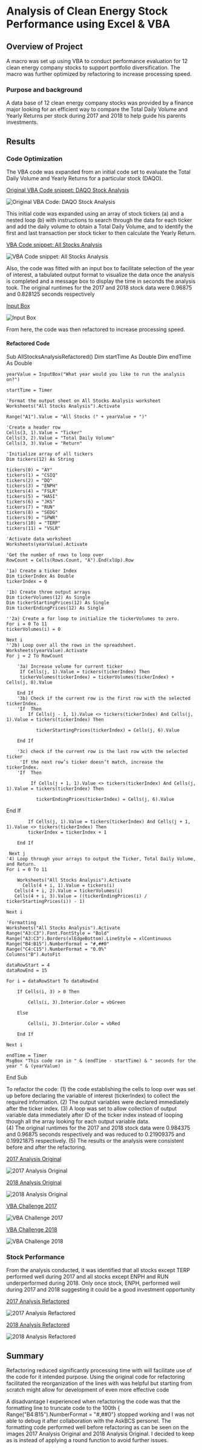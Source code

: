 # Analysis of Clean Energy Stock Performance using Excel & VBA

## Overview of Project
A macro was set up using VBA to conduct performance evaluation for 12 clean energy company stocks to support portfolio diversification. The macro was further optimized by refactoring to increase processing speed. 

### Purpose and background
A data base of 12 clean energy company stocks was provided by a finance major looking for an efficient way to compare the Total Daily Volume and Yearly Returns per stock during 2017 and 2018 to help guide his parents investments. 

## Results
### Code Optimization 
The VBA code was expanded from an initial code set to evaluate the Total Daily Volume and Yearly Returns for a particular stock (DAQO). 

[Original VBA Code snippet: DAQO Stock Analysis](Resources/DQAnalysis.png)

![Original VBA Code: DAQO Stock Analysis](https://github.com/coralrofa/stock-analysis/blob/main/Resources/DQAnalysis.png)
 
This initial code was expanded using an array of stock tickers (a) and a nested loop (b) with instructions to search through the data for each ticker and add the daily volume to obtain a Total Daily Volume, and to identify the first and last transaction per stock ticker to then calculate the Yearly Return. 

[VBA Code snippet: All Stocks Analysis](Resources/AllStockAnalysis.png)

![VBA Code snippet: All Stocks Analysis](https://github.com/coralrofa/stock-analysis/blob/main/Resources/AllStockAnalysis.png)
 

Also, the code was fitted with an input box to facilitate selection of the year of interest, a tabulated output format to visualize the data once the analysis is completed and a message box to display the time in seconds the analysis took. The original runtimes for the 2017 and 2018 stock data were 0.96875 and 0.828125 seconds respectively
 
[Input Box](Resources/InputBox.png)

![Input Box](https://github.com/coralrofa/stock-analysis/blob/main/Resources/InputBox.PNG)


From here, the code was then refactored to increase processing speed. 

#### Refactored Code
Sub AllStocksAnalysisRefactored()
    Dim startTime As Double
    Dim endTime  As Double
    
    yearValue = InputBox("What year would you like to run the analysis on?")

    startTime = Timer
    
    'Format the output sheet on All Stocks Analysis worksheet
    Worksheets("All Stocks Analysis").Activate
    
    Range("A1").Value = "All Stocks (" + yearValue + ")"
    
    'Create a header row
    Cells(3, 1).Value = "Ticker"
    Cells(3, 2).Value = "Total Daily Volume"
    Cells(3, 3).Value = "Return"

    'Initialize array of all tickers
    Dim tickers(12) As String
    
    tickers(0) = "AY"
    tickers(1) = "CSIQ"
    tickers(2) = "DQ"
    tickers(3) = "ENPH"
    tickers(4) = "FSLR"
    tickers(5) = "HASI"
    tickers(6) = "JKS"
    tickers(7) = "RUN"
    tickers(8) = "SEDG"
    tickers(9) = "SPWR"
    tickers(10) = "TERP"
    tickers(11) = "VSLR"
    
    'Activate data worksheet
    Worksheets(yearValue).Activate
    
    'Get the number of rows to loop over
    RowCount = Cells(Rows.Count, "A").End(xlUp).Row
    
    '1a) Create a ticker Index
    Dim tickerIndex As Double
    tickerIndex = 0

    '1b) Create three output arrays
    Dim tickerVolumes(12) As Single
    Dim tickerStartingPrices(12) As Single
    Dim tickerEndingPrices(12) As Single
    
    ''2a) Create a for loop to initialize the tickerVolumes to zero.
    For i = 0 To 11
    tickerVolumes(i) = 0

    Next i
    ''2b) Loop over all the rows in the spreadsheet.
    Worksheets(yearValue).Activate
    For j = 2 To RowCount
    
        '3a) Increase volume for current ticker
         If Cells(j, 1).Value = tickers(tickerIndex) Then
         tickerVolumes(tickerIndex) = tickerVolumes(tickerIndex) + Cells(j, 8).Value
        
        End If
        '3b) Check if the current row is the first row with the selected tickerIndex.
        'If  Then
            If Cells(j - 1, 1).Value <> tickers(tickerIndex) And Cells(j, 1).Value = tickers(tickerIndex) Then

               tickerStartingPrices(tickerIndex) = Cells(j, 6).Value
            
        End If
        
        '3c) check if the current row is the last row with the selected ticker
         'If the next row’s ticker doesn’t match, increase the tickerIndex.
        'If  Then
            
             If Cells(j + 1, 1).Value <> tickers(tickerIndex) And Cells(j, 1).Value = tickers(tickerIndex) Then

               tickerEndingPrices(tickerIndex) = Cells(j, 6).Value
End If
            
            If Cells(j, 1).Value = tickers(tickerIndex) And Cells(j + 1, 1).Value <> tickers(tickerIndex) Then
            tickerIndex = tickerIndex + 1
            
        End If

     Next j
    '4) Loop through your arrays to output the Ticker, Total Daily Volume, and Return.
    For i = 0 To 11
        
        Worksheets("All Stocks Analysis").Activate
          Cells(4 + i, 1).Value = tickers(i)
       Cells(4 + i, 2).Value = tickerVolumes(i)
       Cells(4 + i, 3).Value = ((tickerEndingPrices(i) / tickerStartingPrices(i)) - 1)
        
    Next i
    
    'Formatting
    Worksheets("All Stocks Analysis").Activate
    Range("A3:C3").Font.FontStyle = "Bold"
    Range("A3:C3").Borders(xlEdgeBottom).LineStyle = xlContinuous
    Range("B4:B15").NumberFormat = "#,##0"
    Range("C4:C15").NumberFormat = "0.0%"
    Columns("B").AutoFit

    dataRowStart = 4
    dataRowEnd = 15

    For i = dataRowStart To dataRowEnd
        
        If Cells(i, 3) > 0 Then
            
            Cells(i, 3).Interior.Color = vbGreen
            
        Else
        
            Cells(i, 3).Interior.Color = vbRed
            
        End If
        
    Next i
 
    endTime = Timer
    MsgBox "This code ran in " & (endTime - startTime) & " seconds for the year " & (yearValue)

End Sub

To refactor the code:
(1) the code establishing the cells to loop over was set up before declaring the variable of interest (tickerIndex) to collect the required information.
(2) The output variables were declared immediately after the ticker index. 
(3) A loop was set to allow collection of output variable data immediately after ID of the ticker index instead of looping though all the array looking for each output variable data.  
(4) The original runtimes for the 2017 and 2018 stock data were 0.984375 and 0.96875 seconds respectively and was reduced to 0.21909375 and  0.19921875 respectively.
(5) The results or the analysis were consistent before and after the refactoring.
 
  
[2017 Analysis Original](Resources/2017_AnalysisOriginal.png)

![2017 Analysis Original](https://github.com/coralrofa/stock-analysis/blob/main/Resources/2017_AnalysisOriginal.PNG)

[2018 Analysis Original](Resources/2018_AnalysisOriginal.png)

![2018 Analysis Original](https://github.com/coralrofa/stock-analysis/blob/main/Resources/2018_AnalysisOriginal.PNG)

  
[VBA Challenge 2017](Resource/VBA_Challenge_2017.png)

![VBA Challenge 2017](https://github.com/coralrofa/stock-analysis/blob/main/Resources/VBA_Challenge_2017.PNG)

[VBA Challenge 2018](Resource/VBA_Challenge_2018.png)

![VBA Challenge 2018](https://github.com/coralrofa/stock-analysis/blob/main/Resources/VBA_Challenge_2018%20.PNG)


### Stock Performance 
From the analysis conducted, it was identified that all stocks except TERP performed well during 2017 and all stocks except ENPH and RUN underperformed during 2018. Only once stock, ENPH, performed well during 2017 and 2018 suggesting it could be a good investment opportunity

[2017 Analysis Refactored](Resource/2017_AnalysisRefactored.PNG)

![2017 Analysis Refactored](https://github.com/coralrofa/stock-analysis/blob/main/Resources/2017_AnalysisRefactored.PNG)

[2018 Analysis Refactored](Resource/2018_AnalysisRefactored.PNG)

![2018 Analysis Refactored](https://github.com/coralrofa/stock-analysis/blob/main/Resources/2018_AnalysisRefactored..PNG)

   
## Summary
Refactoring reduced significantly processing time with will facilitate use of the code for it intended purpose. Using the original code for refactoring facilitated the reorganization of the lines with was helpful but starting from scratch might allow for development of even more effective code

A disadvantage I experienced when refactoring the code was that the formatting line to truncate code to the 100th  { Range("B4:B15").NumberFormat = "#,##0"} stopped working and I was not able to debug it after collaboration with the AskBCS personel. The formatting code performed well before refactoring as can be seen on the images 2017 Analysis Original and 2018 Analysis Original. I decided to keep as is instead of applying a round function to avoid further issues.
